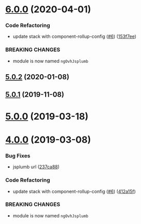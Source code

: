 # [6.0.0](https://github.com/ovh/manager/compare/@ovh-ux/ng-ovh-jsplumb@5.0.2...@ovh-ux/ng-ovh-jsplumb@6.0.0) (2020-04-01)


### Code Refactoring

* update stack with component-rollup-config ([#6](https://github.com/ovh/manager/issues/6)) ([153f7ee](https://github.com/ovh/manager/commit/153f7ee655ec30980d12a330e361592118214a6a))


### BREAKING CHANGES

* module is now named `ngOvhJsplumb`



## [5.0.2](https://github.com/ovh-ux/ng-ovh-jsplumb/compare/v5.0.1...v5.0.2) (2020-01-08)



## [5.0.1](https://github.com/ovh-ux/ng-ovh-jsplumb/compare/v5.0.0...v5.0.1) (2019-11-08)



# [5.0.0](https://github.com/ovh-ux/ng-ovh-jsplumb/compare/v4.0.0...v5.0.0) (2019-03-18)



# [4.0.0](https://github.com/ovh-ux/ng-ovh-jsplumb/compare/3.0.5...4.0.0) (2019-03-08)


### Bug Fixes

* jsplumb url ([237ca88](https://github.com/ovh-ux/ng-ovh-jsplumb/commit/237ca88))


### Code Refactoring

* update stack with component-rollup-config ([#6](https://github.com/ovh-ux/ng-ovh-jsplumb/issues/6)) ([412a15f](https://github.com/ovh-ux/ng-ovh-jsplumb/commit/412a15f))


### BREAKING CHANGES

* module is now named `ngOvhJsplumb`



